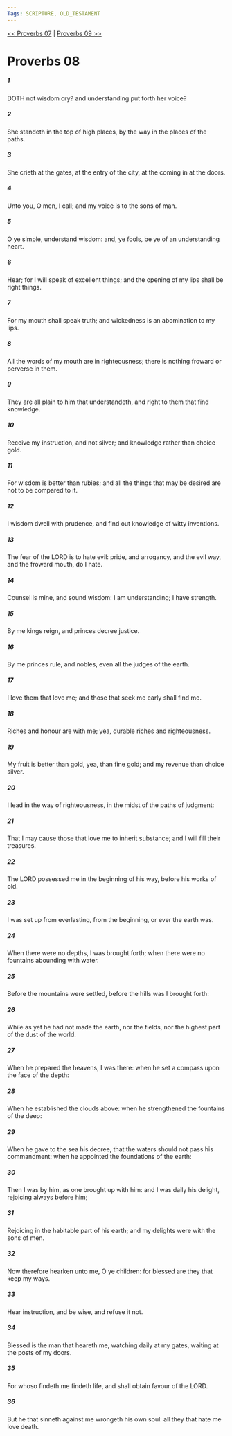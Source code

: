 ```yaml
---
Tags: SCRIPTURE, OLD_TESTAMENT
---
```


[<< Proverbs 07](OLD_TESTAMENT/20_Proverbs/Proverbs_07.md) | [Proverbs 09 >>](OLD_TESTAMENT/20_Proverbs/Proverbs_09.md)

# Proverbs 08

##### 1
 DOTH not wisdom cry?  and understanding put forth her voice?
##### 2
 She standeth in the top of high places, by the way in the places of the paths.
##### 3
 She crieth at the gates, at the entry of the city, at the coming in at the doors.
##### 4
 Unto you, O men, I call; and my voice is to the sons of man.
##### 5
 O ye simple, understand wisdom: and, ye fools, be ye of an understanding heart.
##### 6
 Hear; for I will speak of excellent things; and the opening of my lips shall be right things.
##### 7
 For my mouth shall speak truth; and wickedness is an abomination to my lips.
##### 8
 All the words of my mouth are in righteousness; there is nothing froward or perverse in them.
##### 9
 They are all plain to him that understandeth, and right to them that find knowledge.
##### 10
 Receive my instruction, and not silver; and knowledge rather than choice gold.
##### 11
 For wisdom is better than rubies; and all the things that may be desired are not to be compared to it.
##### 12
 I wisdom dwell with prudence, and find out knowledge of witty inventions.
##### 13
 The fear of the LORD is to hate evil: pride, and arrogancy, and the evil way, and the froward mouth, do I hate.
##### 14
 Counsel is mine, and sound wisdom: I am understanding; I have strength.
##### 15
 By me kings reign, and princes decree justice.
##### 16
 By me princes rule, and nobles, even all the judges of the earth.
##### 17
 I love them that love me; and those that seek me early shall find me.
##### 18
 Riches and honour are with me; yea, durable riches and righteousness.
##### 19
 My fruit is better than gold, yea, than fine gold; and my revenue than choice silver.
##### 20
 I lead in the way of righteousness, in the midst of the paths of judgment:
##### 21
 That I may cause those that love me to inherit substance; and I will fill their treasures.
##### 22
 The LORD possessed me in the beginning of his way, before his works of old.
##### 23
 I was set up from everlasting, from the beginning, or ever the earth was.
##### 24
 When there were no depths, I was brought forth; when there were no fountains abounding with water.
##### 25
 Before the mountains were settled, before the hills was I brought forth:
##### 26
 While as yet he had not made the earth, nor the fields, nor the highest part of the dust of the world.
##### 27
 When he prepared the heavens, I was there: when he set a compass upon the face of the depth:
##### 28
 When he established the clouds above: when he strengthened the fountains of the deep:
##### 29
 When he gave to the sea his decree, that the waters should not pass his commandment: when he appointed the foundations of the earth:
##### 30
 Then I was by him, as one brought up with him: and I was daily his delight, rejoicing always before him;
##### 31
 Rejoicing in the habitable part of his earth; and my delights were with the sons of men.
##### 32
 Now therefore hearken unto me, O ye children: for blessed are they that keep my ways.
##### 33
 Hear instruction, and be wise, and refuse it not.
##### 34
 Blessed is the man that heareth me, watching daily at my gates, waiting at the posts of my doors.
##### 35
 For whoso findeth me findeth life, and shall obtain favour of the LORD.
##### 36
 But he that sinneth against me wrongeth his own soul: all they that hate me love death.
